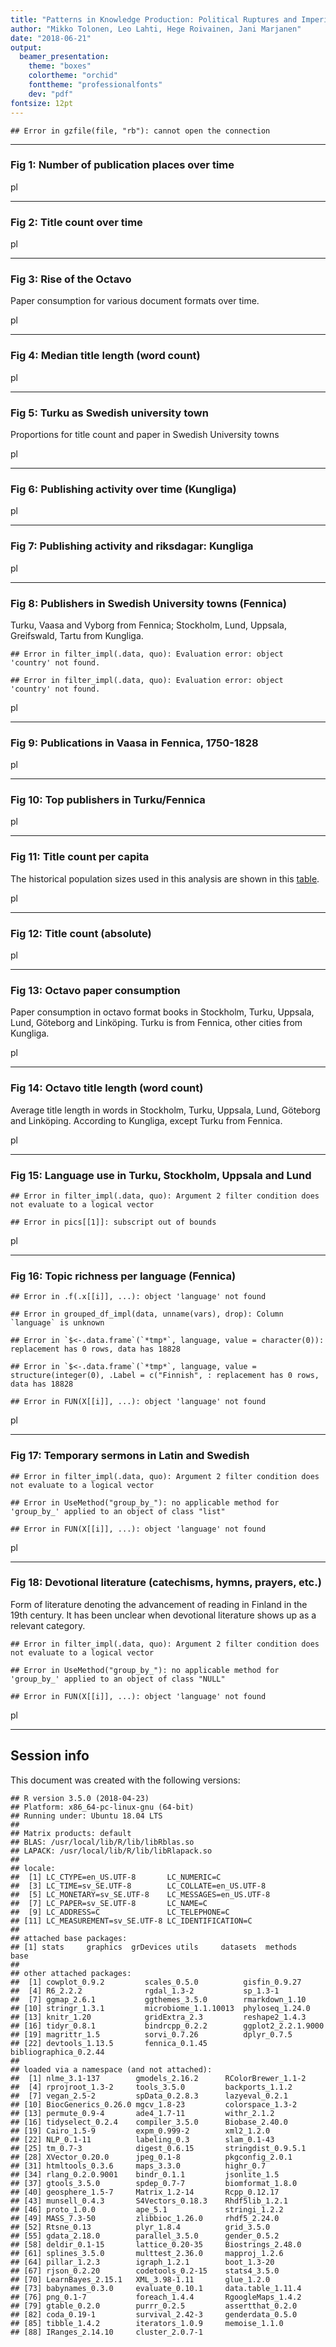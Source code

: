 ```yaml
---
title: "Patterns in Knowledge Production: Political Ruptures and Imperial Dynamics Shaping Public Discourse in Sweden and Finland, 1640–1828"
author: "Mikko Tolonen, Leo Lahti, Hege Roivainen, Jani Marjanen"
date: "2018-06-21"
output: 
  beamer_presentation:
    theme: "boxes"
    colortheme: "orchid"
    fonttheme: "professionalfonts"
    dev: "pdf"
fontsize: 12pt
---
```






```
## Error in gzfile(file, "rb"): cannot open the connection
```

---


### Fig 1: Number of publication places over time

<img src="20170201_manuscript/Figure_1-1.eps" title="plot of chunk Figure_1" alt="plot of chunk Figure_1" width="17cm" />

---


### Fig 2: Title count over time

<img src="20170201_manuscript/Figure_2-1.eps" title="plot of chunk Figure_2" alt="plot of chunk Figure_2" width="17cm" />

---

### Fig 3: Rise of the Octavo

Paper consumption for various document formats over time.



<img src="20170201_manuscript/Figure_3-1.eps" title="plot of chunk Figure_3" alt="plot of chunk Figure_3" width="17cm" />



---


### Fig 4: Median title length (word count)

<img src="20170201_manuscript/Figure_4-1.eps" title="plot of chunk Figure_4" alt="plot of chunk Figure_4" width="17cm" />

---


### Fig 5: Turku as Swedish university town

Proportions for title count and paper in Swedish University towns
 


<img src="20170201_manuscript/Figure_5-1.eps" title="plot of chunk Figure_5" alt="plot of chunk Figure_5" width="17cm" />

---

### Fig 6: Publishing activity over time (Kungliga)

<img src="20170201_manuscript/Figure_6-1.eps" title="plot of chunk Figure_6" alt="plot of chunk Figure_6" width="17cm" />

---


### Fig 7: Publishing activity and riksdagar: Kungliga

<img src="20170201_manuscript/Figure_7-1.eps" title="plot of chunk Figure_7" alt="plot of chunk Figure_7" width="17cm" />

---


### Fig 8: Publishers in Swedish University towns (Fennica)

Turku, Vaasa and Vyborg from Fennica; Stockholm, Lund, Uppsala, Greifswald, Tartu from Kungliga.


```
## Error in filter_impl(.data, quo): Evaluation error: object 'country' not found.
```

```
## Error in filter_impl(.data, quo): Evaluation error: object 'country' not found.
```

<img src="20170201_manuscript/Figure_8-1.eps" title="plot of chunk Figure_8" alt="plot of chunk Figure_8" width="17cm" />

---



### Fig 9: Publications in Vaasa in Fennica, 1750-1828


<img src="20170201_manuscript/Figure_9-1.eps" title="plot of chunk Figure_9" alt="plot of chunk Figure_9" width="17cm" />


---


### Fig 10: Top publishers in Turku/Fennica

<img src="20170201_manuscript/Figure_10-1.eps" title="plot of chunk Figure_10" alt="plot of chunk Figure_10" width="17cm" />

---



### Fig 11: Title count per capita

The historical population sizes used in this analysis are shown in this [table](https://github.com/COMHIS/bibliographica/blob/master/inst/extdata/population_sizes_in_cities.csv).

<img src="20170201_manuscript/Figure_11-1.eps" title="plot of chunk Figure_11" alt="plot of chunk Figure_11" width="17cm" />

---



### Fig 12: Title count (absolute)

<img src="20170201_manuscript/Figure_12-1.eps" title="plot of chunk Figure_12" alt="plot of chunk Figure_12" width="17cm" />

---




### Fig 13: Octavo paper consumption

Paper consumption in octavo format books in Stockholm, Turku, Uppsala,
Lund, Göteborg and Linköping. Turku is from Fennica, other cities from
Kungliga.

<img src="20170201_manuscript/Figure_13-1.eps" title="plot of chunk Figure_13" alt="plot of chunk Figure_13" width="17cm" />


---


### Fig 14: Octavo title length (word count)

Average title length in words in Stockholm, Turku, Uppsala, Lund, Göteborg and Linköping. According to Kungliga, except Turku from Fennica. 

<img src="20170201_manuscript/Figure_14-1.eps" title="plot of chunk Figure_14" alt="plot of chunk Figure_14" width="17cm" />

---


### Fig 15: Language use in Turku, Stockholm, Uppsala and Lund


```
## Error in filter_impl(.data, quo): Argument 2 filter condition does not evaluate to a logical vector
```

```
## Error in pics[[1]]: subscript out of bounds
```


<img src="20170201_manuscript/Figure_15-1.eps" title="plot of chunk Figure_15" alt="plot of chunk Figure_15" width="17cm" />

---


### Fig 16: Topic richness per language (Fennica)


```
## Error in .f(.x[[i]], ...): object 'language' not found
```

```
## Error in grouped_df_impl(data, unname(vars), drop): Column `language` is unknown
```

```
## Error in `$<-.data.frame`(`*tmp*`, language, value = character(0)): replacement has 0 rows, data has 18828
```

```
## Error in `$<-.data.frame`(`*tmp*`, language, value = structure(integer(0), .Label = c("Finnish", : replacement has 0 rows, data has 18828
```

```
## Error in FUN(X[[i]], ...): object 'language' not found
```

<img src="20170201_manuscript/Figure_16-1.eps" title="plot of chunk Figure_16" alt="plot of chunk Figure_16" width="17cm" />

---


### Fig 17: Temporary sermons in Latin and Swedish


```
## Error in filter_impl(.data, quo): Argument 2 filter condition does not evaluate to a logical vector
```

```
## Error in UseMethod("group_by_"): no applicable method for 'group_by_' applied to an object of class "list"
```

```
## Error in FUN(X[[i]], ...): object 'language' not found
```

<img src="20170201_manuscript/Figure_17-1.eps" title="plot of chunk Figure_17" alt="plot of chunk Figure_17" width="17cm" />

---


### Fig 18: Devotional literature (catechisms, hymns, prayers, etc.) 

Form of literature denoting the advancement of reading in Finland in the 19th century. It has been unclear when devotional literature  shows up as a relevant category.


```
## Error in filter_impl(.data, quo): Argument 2 filter condition does not evaluate to a logical vector
```

```
## Error in UseMethod("group_by_"): no applicable method for 'group_by_' applied to an object of class "NULL"
```

```
## Error in FUN(X[[i]], ...): object 'language' not found
```

<img src="20170201_manuscript/Figure_18-1.eps" title="plot of chunk Figure_18" alt="plot of chunk Figure_18" width="17cm" />

---



## Session info

This document was created with the following versions:


```
## R version 3.5.0 (2018-04-23)
## Platform: x86_64-pc-linux-gnu (64-bit)
## Running under: Ubuntu 18.04 LTS
## 
## Matrix products: default
## BLAS: /usr/local/lib/R/lib/libRblas.so
## LAPACK: /usr/local/lib/R/lib/libRlapack.so
## 
## locale:
##  [1] LC_CTYPE=en_US.UTF-8       LC_NUMERIC=C              
##  [3] LC_TIME=sv_SE.UTF-8        LC_COLLATE=en_US.UTF-8    
##  [5] LC_MONETARY=sv_SE.UTF-8    LC_MESSAGES=en_US.UTF-8   
##  [7] LC_PAPER=sv_SE.UTF-8       LC_NAME=C                 
##  [9] LC_ADDRESS=C               LC_TELEPHONE=C            
## [11] LC_MEASUREMENT=sv_SE.UTF-8 LC_IDENTIFICATION=C       
## 
## attached base packages:
## [1] stats     graphics  grDevices utils     datasets  methods   base     
## 
## other attached packages:
##  [1] cowplot_0.9.2         scales_0.5.0          gisfin_0.9.27        
##  [4] R6_2.2.2              rgdal_1.3-2           sp_1.3-1             
##  [7] ggmap_2.6.1           ggthemes_3.5.0        rmarkdown_1.10       
## [10] stringr_1.3.1         microbiome_1.1.10013  phyloseq_1.24.0      
## [13] knitr_1.20            gridExtra_2.3         reshape2_1.4.3       
## [16] tidyr_0.8.1           bindrcpp_0.2.2        ggplot2_2.2.1.9000   
## [19] magrittr_1.5          sorvi_0.7.26          dplyr_0.7.5          
## [22] devtools_1.13.5       fennica_0.1.45        bibliographica_0.2.44
## 
## loaded via a namespace (and not attached):
##  [1] nlme_3.1-137        gmodels_2.16.2      RColorBrewer_1.1-2 
##  [4] rprojroot_1.3-2     tools_3.5.0         backports_1.1.2    
##  [7] vegan_2.5-2         spData_0.2.8.3      lazyeval_0.2.1     
## [10] BiocGenerics_0.26.0 mgcv_1.8-23         colorspace_1.3-2   
## [13] permute_0.9-4       ade4_1.7-11         withr_2.1.2        
## [16] tidyselect_0.2.4    compiler_3.5.0      Biobase_2.40.0     
## [19] Cairo_1.5-9         expm_0.999-2        xml2_1.2.0         
## [22] NLP_0.1-11          labeling_0.3        slam_0.1-43        
## [25] tm_0.7-3            digest_0.6.15       stringdist_0.9.5.1 
## [28] XVector_0.20.0      jpeg_0.1-8          pkgconfig_2.0.1    
## [31] htmltools_0.3.6     maps_3.3.0          highr_0.7          
## [34] rlang_0.2.0.9001    bindr_0.1.1         jsonlite_1.5       
## [37] gtools_3.5.0        spdep_0.7-7         biomformat_1.8.0   
## [40] geosphere_1.5-7     Matrix_1.2-14       Rcpp_0.12.17       
## [43] munsell_0.4.3       S4Vectors_0.18.3    Rhdf5lib_1.2.1     
## [46] proto_1.0.0         ape_5.1             stringi_1.2.2      
## [49] MASS_7.3-50         zlibbioc_1.26.0     rhdf5_2.24.0       
## [52] Rtsne_0.13          plyr_1.8.4          grid_3.5.0         
## [55] gdata_2.18.0        parallel_3.5.0      gender_0.5.2       
## [58] deldir_0.1-15       lattice_0.20-35     Biostrings_2.48.0  
## [61] splines_3.5.0       multtest_2.36.0     mapproj_1.2.6      
## [64] pillar_1.2.3        igraph_1.2.1        boot_1.3-20        
## [67] rjson_0.2.20        codetools_0.2-15    stats4_3.5.0       
## [70] LearnBayes_2.15.1   XML_3.98-1.11       glue_1.2.0         
## [73] babynames_0.3.0     evaluate_0.10.1     data.table_1.11.4  
## [76] png_0.1-7           foreach_1.4.4       RgoogleMaps_1.4.2  
## [79] gtable_0.2.0        purrr_0.2.5         assertthat_0.2.0   
## [82] coda_0.19-1         survival_2.42-3     genderdata_0.5.0   
## [85] tibble_1.4.2        iterators_1.0.9     memoise_1.1.0      
## [88] IRanges_2.14.10     cluster_2.0.7-1
```





